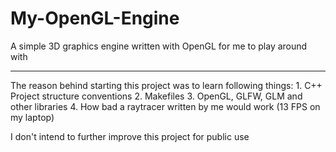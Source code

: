 # My-OpenGL-Engine
A simple 3D graphics engine written with OpenGL for me to play around with

<hr>
The reason behind starting this project was to learn following things:
  1. C++ Project structure conventions
  2. Makefiles
  3. OpenGL, GLFW, GLM and other libraries
  4. How bad a raytracer written by me would work (13 FPS on my laptop)

I don't intend to further improve this project for public use
